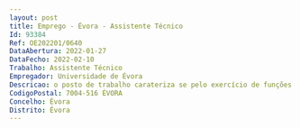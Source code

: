 ```yaml
--- 
layout: post
title: Emprego - Évora - Assistente Técnico
Id: 93384
Ref: OE202201/0640
DataAbertura: 2022-01-27
DataFecho: 2022-02-10
Trabalho: Assistente Técnico
Empregador: Universidade de Évora
Descricao: o posto de trabalho carateriza se pelo exercício de funções na carreira geral de assistente técnico, tal como descrito no anexo a que se refere o nº 2 do artigo 88º da Lei nº 35 2004, de 20 de junho, nomeadamente as seguintes funções  a) Gestão diária dos estúdios de multimédia, fotografia, solicitações diversas da Direção da Escola de Artes (EArtes) e do Artéria Lab no desenvolvimento de projetos b) Assunção da produção de materiais de Comunicação e Conteúdo  Fotografia, Vídeo, diretos, áudio, luminotecnia c) Apoio logístico às atividades letivas (estudantes e docentes), nas diversas áreas formativas da EArtes (ex. Artes Visuais e Design, Arquitetura, Teatro e Música) d) Gestão e Manutenção de todo o parque tecnológico da Escola de Artes.
CodigoPostal: 7004-516 ÉVORA
Concelho: Évora
Distrito: Évora
--- 
```

